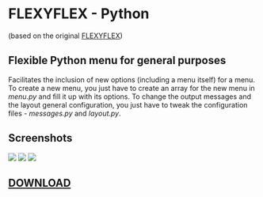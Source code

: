# FLEXYFLEX - Python
(based on the original <a href="https://github.com/perezjquim/flexyflex">FLEXYFLEX</a>)

## Flexible Python menu for general purposes

Facilitates the inclusion of new options (including a menu itself) for a menu. 
To create a new menu, you just have to create an array for the new menu in <i>menu.py</i> and fill it up with its options.
To change the output messages and the layout general configuration, you just have to tweak the configuration files - <i>messages.py</i> and <i>layout.py</i>.

## Screenshots
<img src="http://imgur.com/i9ta5qLl.png" />
<img src="http://imgur.com/sXeURVKl.png" />
<img src="http://imgur.com/Y7dA4tfl.png" />

## <a href="https://github.com/perezjquim/flexyflex-python/archive/master.zip"> DOWNLOAD </a>
